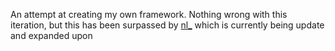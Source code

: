 An attempt at creating my own framework.  Nothing wrong with this iteration, but this has been surpassed by [nl_](https://github.com/NickTheSic/nlGameFramework) which is currently being update and expanded upon
